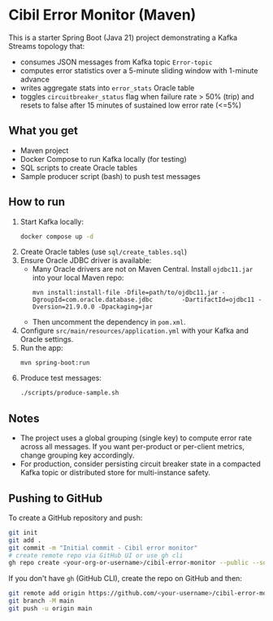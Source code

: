 # Cibil Error Monitor (Maven)

This is a starter Spring Boot (Java 21) project demonstrating a Kafka Streams topology that:
- consumes JSON messages from Kafka topic `Error-topic`
- computes error statistics over a 5-minute sliding window with 1-minute advance
- writes aggregate stats into `error_stats` Oracle table
- toggles `circuitbreaker_status` flag when failure rate > 50% (trip) and resets to false after 15 minutes of sustained low error rate (<=5%)

## What you get
- Maven project
- Docker Compose to run Kafka locally (for testing)
- SQL scripts to create Oracle tables
- Sample producer script (bash) to push test messages

## How to run
1. Start Kafka locally:
   ```bash
   docker compose up -d
   ```
2. Create Oracle tables (use `sql/create_tables.sql`)
3. Ensure Oracle JDBC driver is available:
   - Many Oracle drivers are not on Maven Central. Install `ojdbc11.jar` into your local Maven repo:
     ```
     mvn install:install-file -Dfile=path/to/ojdbc11.jar -DgroupId=com.oracle.database.jdbc        -DartifactId=ojdbc11 -Dversion=21.9.0.0 -Dpackaging=jar
     ```
   - Then uncomment the dependency in `pom.xml`.
4. Configure `src/main/resources/application.yml` with your Kafka and Oracle settings.
5. Run the app:
   ```
   mvn spring-boot:run
   ```
6. Produce test messages:
   ```bash
   ./scripts/produce-sample.sh
   ```

## Notes
- The project uses a global grouping (single key) to compute error rate across all messages. If you want per-product or per-client metrics, change grouping key accordingly.
- For production, consider persisting circuit breaker state in a compacted Kafka topic or distributed store for multi-instance safety.


## Pushing to GitHub

To create a GitHub repository and push:

```bash
git init
git add .
git commit -m "Initial commit - Cibil error monitor"
# create remote repo via GitHub UI or use gh cli
gh repo create <your-org-or-username>/cibil-error-monitor --public --source=. --remote=origin --push
```

If you don't have `gh` (GitHub CLI), create the repo on GitHub and then:

```bash
git remote add origin https://github.com/<your-username>/cibil-error-monitor.git
git branch -M main
git push -u origin main
```
